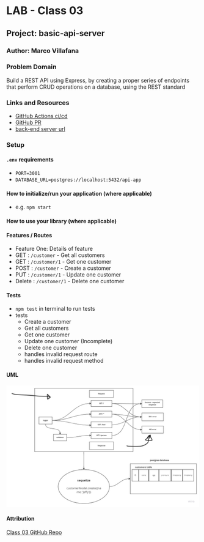 # LAB - Class 03

## Project: basic-api-server

### Author: Marco Villafana

### Problem Domain  

Build a REST API using Express, by creating a proper series of endpoints that perform CRUD operations on a database, using the REST standard

### Links and Resources

- [GitHub Actions ci/cd](https://github.com/villafanam/basic-api-server/actions) 
- [GitHub PR](https://github.com/villafanam/basic-api-server/pull/1)
- [back-end server url](https://basic-api-server-fv7n.onrender.com)


### Setup

#### `.env` requirements 

- `PORT=3001`
- `DATABASE_URL=postgres://localhost:5432/api-app`

#### How to initialize/run your application (where applicable)

- e.g. `npm start`

#### How to use your library (where applicable)

#### Features / Routes

- Feature One: Details of feature
- GET : `/customer` - Get all customers
- GET : `/customer/1` - Get one customer
- POST : `/customer` - Create a customer
- PUT : `/customer/1` - Update one customer
- Delete : `/customer/1` - Delete one customer

#### Tests

- `npm test` in terminal to run tests
- tests
  - Create a customer
  - Get all customers
  - Get one customer
  - Update one customer (Incomplete)
  - Delete one customer
  - handles invalid request route
  - handles invalid request method

#### UML

![Lab 03 UML](/assests/lab03_uml.png)

#### Attribution

[Class 03 GitHub Repo](https://github.com/codefellows/seattle-code-javascript-401d51/tree/main/class-03)
